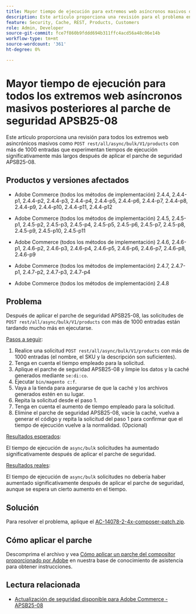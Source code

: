 ```yaml
---
title: Mayor tiempo de ejecución para extremos web asíncronos masivos después del parche de seguridad APSB25-08
description: Este artículo proporciona una revisión para el problema en el que las solicitudes POST rest/all/async/bulk/V1/products para más de 1000 entradas experimentan un tiempo de ejecución significativamente mayor después de aplicar el parche de seguridad APSB25-08.
feature: Security, Cache, REST, Products, Customers
role: Admin, Developer
source-git-commit: fce7f860b9fddd694b311ffc4acd56a48c06e14b
workflow-type: tm+mt
source-wordcount: '361'
ht-degree: 0%

---
```


# Mayor tiempo de ejecución para todos los extremos web asíncronos masivos posteriores al parche de seguridad APSB25-08

Este artículo proporciona una revisión para todos los extremos web asincrónicos masivos como `POST rest/all/async/bulk/V1/products` con más de 1000 entradas que experimentan tiempos de ejecución significativamente más largos después de aplicar el parche de seguridad APSB25-08.

## Productos y versiones afectados

* Adobe Commerce (todos los métodos de implementación) 2.4.4, 2.4.4-p1, 2.4.4-p2, 2.4.4-p3, 2.4.4-p4, 2.4.4-p5, 2.4.4-p6, 2.4.4-p7, 2.4.4-p8, 2.4.4-p9, 2.4.4-p10, 2.4.4-p11, 2.4.4-p12

* Adobe Commerce (todos los métodos de implementación) 2.4.5, 2.4.5-p1, 2.4.5-p2, 2.4.5-p3, 2.4.5-p4, 2.4.5-p5, 2.4.5-p6, 2.4.5-p7, 2.4.5-p8, 2.4.5-p9, 2.4.5-p10, 2.4.5-p11

* Adobe Commerce (todos los métodos de implementación) 2.4.6, 2.4.6-p1, 2.4.6-p2, 2.4.6-p3, 2.4.6-p4, 2.4.6-p5, 2.4.6-p6, 2.4.6-p7, 2.4.6-p8, 2.4.6-p9

* Adobe Commerce (todos los métodos de implementación) 2.4.7, 2.4.7-p1, 2.4.7-p2, 2.4.7-p3, 2.4.7-p4

* Adobe Commerce (todos los métodos de implementación) 2.4.8

## Problema

Después de aplicar el parche de seguridad APSB25-08, las solicitudes de `POST rest/all/async/bulk/V1/products` con más de 1000 entradas están tardando mucho más en ejecutarse.

<u>Pasos a seguir</u>:

1. Realice una solicitud `POST rest/all/async/bulk/V1/products` con más de 1000 entradas (el nombre, el SKU y la descripción son suficientes).
1. Tenga en cuenta el tiempo empleado para la solicitud.
1. Aplique el parche de seguridad APSB25-08 y limpie los datos y la caché generados mediante `se:di:co`.
1. Ejecutar `bin/magento c:f`.
1. Vaya a la tienda para asegurarse de que la caché y los archivos generados estén en su lugar.
1. Repita la solicitud desde el paso 1.
1. Tenga en cuenta el aumento de tiempo empleado para la solicitud.
1. Elimine el parche de seguridad APSB25-08, vacíe la caché, vuelva a generar el código y repita la solicitud del paso 1 para confirmar que el tiempo de ejecución vuelve a la normalidad. (Opcional)

<u>Resultados esperados</u>:

El tiempo de ejecución de `async/bulk` solicitudes ha aumentado significativamente después de aplicar el parche de seguridad.

<u>Resultados reales</u>:

El tiempo de ejecución de `async/bulk` solicitudes no debería haber aumentado significativamente después de aplicar el parche de seguridad, aunque se espera un cierto aumento en el tiempo.

## Solución

Para resolver el problema, aplique el [AC-14078-2-4x-composer-patch.zip](assets/AC-14078-2-4x-composer-patch.zip).

## Cómo aplicar el parche

Descomprima el archivo y vea [Cómo aplicar un parche del compositor proporcionado por Adobe](https://experienceleague.adobe.com/docs/commerce-knowledge-base/kb/how-to/how-to-apply-a-composer-patch-provided-by-magento.html?lang=es) en nuestra base de conocimiento de asistencia para obtener instrucciones.

## Lectura relacionada

* [Actualización de seguridad disponible para Adobe Commerce - APSB25-08](/help/troubleshooting/known-issues-patches-attached/security-update-available-for-adobe-commerce-apsb25-08.md)
